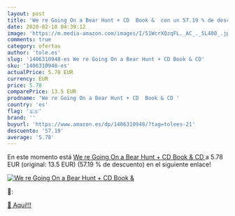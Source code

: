 ```yaml
---
layout: post
title: 'We re Going On a Bear Hunt + CD  Book &  con un 57.19 % de descuento'
date: 2020-02-10 04:39:12
image: 'https://m.media-amazon.com/images/I/51WcrXQzqFL._AC_._SL400_.jpg'
comments: true
category: ofertas
author: 'tole.es'
slug: '1406310948-es We re Going On a Bear Hunt + CD Book & CD'
sku: '1406310948-es'
actualPrice: 5.78 EUR
currency: EUR
price: 5.78
comparePrice: 13.5 EUR
prodname: 'We re Going On a Bear Hunt + CD  Book & CD '
country: 'es'
flag: '🇪🇸'
brand: ''
buyurl: 'https://www.amazon.es/dp/1406310948/?tag=tolees-21'
descuento: '57.19'
average: '5.78'
---
```


En este momento está [We re Going On a Bear Hunt + CD  Book & CD ](https://www.amazon.es/dp/1406310948/?tag=tolees-21) a 5.78 EUR (original: 13.5 EUR) (57.19 %  de descuento) en el siguiente enlace!

[![We re Going On a Bear Hunt + CD  Book & ](https://m.media-amazon.com/images/I/51WcrXQzqFL._AC_._SL400_.jpg)](https://www.amazon.es/dp/1406310948/?tag=tolees-21)

🔎:


[🛒 Aquí!!!](https://www.amazon.es/dp/1406310948/?tag=tolees-21)

